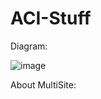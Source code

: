 # ACI-Stuff

Diagram:

![image](https://user-images.githubusercontent.com/29043720/145686953-d4f77aca-fec3-4118-81e5-4da1bbab29ad.png)


About MultiSite:



